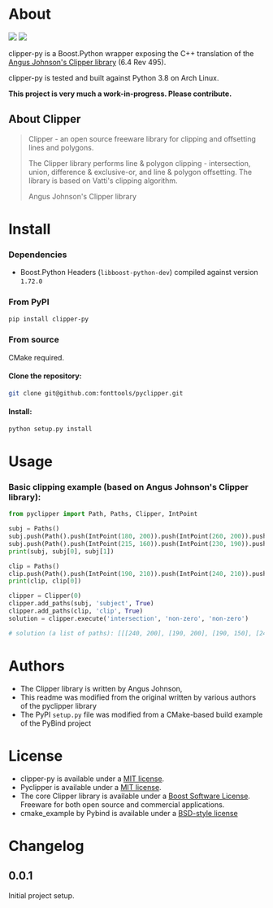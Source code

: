 # About
[![](https://github.com/sdedovic/clipper-py/workflows/Publish%20to%20PyPI/badge.svg)](#)
[![](https://img.shields.io/pypi/v/clipper-py)](https://pypi.org/project/clipper-py/)

clipper-py is a Boost.Python wrapper exposing the C++ translation of the [Angus Johnson's Clipper library](http://angusj.com/delphi/clipper.php) (6.4 Rev 495).

clipper-py is tested and built against Python 3.8 on Arch Linux.

**This project is very much a work-in-progress. Please contribute.**

## About Clipper
> Clipper - an open source freeware library for clipping and offsetting lines and polygons.
>
> The Clipper library performs line & polygon clipping - intersection, union, difference & exclusive-or, and line & polygon offsetting. The library is based on Vatti's clipping algorithm.
>
> Angus Johnson's Clipper library

# Install
### Dependencies
- Boost.Python Headers (`libboost-python-dev`) compiled against version `1.72.0`

### From PyPI
```bash
pip install clipper-py
```

### From source
CMake required.

#### Clone the repository:
```bash
git clone git@github.com:fonttools/pyclipper.git
```

#### Install:
```bash
python setup.py install
```

# Usage
### Basic clipping example (based on Angus Johnson's Clipper library):
```python
from pyclipper import Path, Paths, Clipper, IntPoint

subj = Paths()
subj.push(Path().push(IntPoint(180, 200)).push(IntPoint(260, 200)).push(IntPoint(260, 150)).push(IntPoint(180, 150)))
subj.push(Path().push(IntPoint(215, 160)).push(IntPoint(230, 190)).push(IntPoint(200, 190)))
print(subj, subj[0], subj[1])

clip = Paths()
clip.push(Path().push(IntPoint(190, 210)).push(IntPoint(240, 210)).push(IntPoint(240, 130)).push(IntPoint(190, 130)))
print(clip, clip[0])

clipper = Clipper(0)
clipper.add_paths(subj, 'subject', True)
clipper.add_paths(clip, 'clip', True)
solution = clipper.execute('intersection', 'non-zero', 'non-zero')

# solution (a list of paths): [[[240, 200], [190, 200], [190, 150], [240, 150]], [[200, 190], [230, 190], [215, 160]]]
```

# Authors
- The Clipper library is written by Angus Johnson,
- This readme was modified from the original written by various authors of the pyclipper library
- The PyPI `setup.py` file was modified  from a CMake-based build example of the PyBind project

# License
- clipper-py is available under a [MIT license](http://opensource.org/licenses/MIT).
- Pyclipper is available under a [MIT license](http://opensource.org/licenses/MIT).
- The core Clipper library is available under a [Boost Software License](http://www.boost.org/LICENSE_1_0.txt). Freeware for both open source and commercial applications.
- cmake_example by Pybind is available under a [BSD-style license](https://github.com/pybind/cmake_example/blob/master/LICENSE)

# Changelog
## 0.0.1
Initial project setup.
